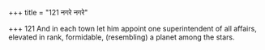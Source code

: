 +++
title = "121 नगरे नगरे"

+++
121	And in each town let him appoint one superintendent of all affairs, elevated in rank, formidable, (resembling) a planet among the stars.